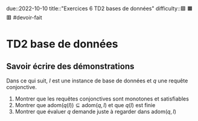due::2022-10-10
title::"Exercices 6 TD2 bases de données"
difficulty::🟩 🟧 🟥
#devoir-fait
# TD2 base de données

## Savoir écrire des démonstrations 
Dans ce qui suit, $I$ est une instance de base de données et $q$ une requête conjonctive.

 1. Montrer que les requêtes conjonctives sont monotones et satisfiables
 2. Montrer que $\mathrm{adom}(q(I)) \subseteq \mathrm{adom}(q, I)$ et que $q(I)$ est finie
 3. Montrer que évaluer $q$ demande juste à regarder dans $\mathrm{adom}(q, I)$